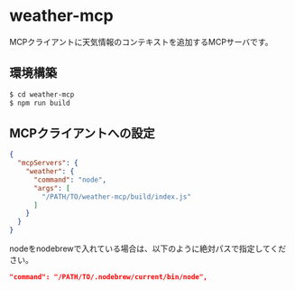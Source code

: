 # weather-mcp

MCPクライアントに天気情報のコンテキストを追加するMCPサーバです。

## 環境構築
```bash
$ cd weather-mcp
$ npm run build
```

## MCPクライアントへの設定
```json
{
  "mcpServers": {
    "weather": {
      "command": "node",
      "args": [
        "/PATH/TO/weather-mcp/build/index.js"
      ]
    }
  }
}
```
nodeをnodebrewで入れている場合は、以下のように絶対パスで指定してください。
```json
"command": "/PATH/TO/.nodebrew/current/bin/node",
```

